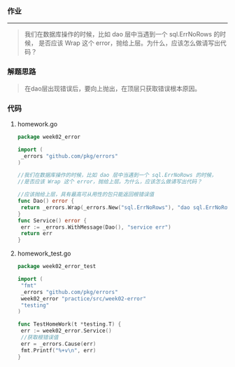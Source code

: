 ### 作业

----

> 我们在数据库操作的时候，比如 dao 层中当遇到一个 sql.ErrNoRows 的时候，
> 是否应该 Wrap 这个 error，抛给上层。为什么，应该怎么做请写出代码？

### 解题思路

> 在dao层出现错误后，要向上抛出，在顶层只获取错误根本原因。

### 代码

1. homework.go

   ```go
   package week02_error
   
   import (
   	_errors "github.com/pkg/errors"
   )
   
   //我们在数据库操作的时候，比如 dao 层中当遇到一个 sql.ErrNoRows 的时候，
   //是否应该 Wrap 这个 error，抛给上层。为什么，应该怎么做请写出代码？
   
   //应该抛给上层，具有最高可从用性的包只能返回根错误值
   func Dao() error {
   	return _errors.Wrap(_errors.New("sql.ErrNoRows"), "dao sql.ErrNoRows")
   }
   func Service() error {
   	err := _errors.WithMessage(Dao(), "service err")
   	return err
   }
   ```

   

2. homework_test.go

   ```go
   package week02_error_test
   
   import (
   	"fmt"
   	_errors "github.com/pkg/errors"
   	week02_error "practice/src/week02-error"
   	"testing"
   )
   
   func TestHomeWork(t *testing.T) {
   	err := week02_error.Service()
   	//获取根错误值
   	err = _errors.Cause(err)
   	fmt.Printf("%+v\n", err)
   }
   ```

